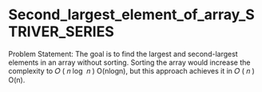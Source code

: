 # Second_largest_element_of_array_STRIVER_SERIES
Problem Statement: The goal is to find the largest and second-largest elements in an array without sorting. Sorting the array would increase the complexity to  𝑂 ( 𝑛 log ⁡ 𝑛 ) O(nlogn), but this approach achieves it in  𝑂 ( 𝑛 ) O(n).
